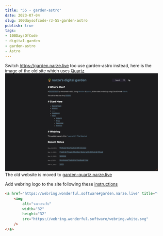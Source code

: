 ```yaml
---
title: "55 - garden-astro"
date: 2023-07-04
slug: 100daysofcode-r3-55-garden-astro
publish: true
tags:
- 100DaysOfCode
- digital-garden
- garden-astro
- Astro
---
```


Switch https://garden.narze.live too use garden-astro instead, here is the image of the old site which uses [Quartz](https://github.com/jackyzha0/quartz) ![](1-Projects/100DaysOfCode-R3/attachments/55%20-%20garden-astro.png)
The old website is moved to [garden-quartz.narze.live](https://garden-quartz.narze.live)

Add webring logo to the site following these [instructions](https://github.com/wonderfulsoftware/webring#%E0%B8%A3%E0%B9%88%E0%B8%A7%E0%B8%A1%E0%B8%A7%E0%B8%87)

```html
<a href="https://webring.wonderful.software#garden.narze.live" title="วงแหวนเว็บ" style="width: 32px; display: block; margin: 0 auto;">
    <img
        alt="วงแหวนเว็บ"
        width="32"
        height="32"
        src="https://webring.wonderful.software/webring.white.svg"
    />
</a>
```